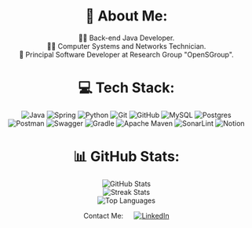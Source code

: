 <div align = center>
  
# 💫 About Me:
👨‍💻 Back-end Java Developer.<br> 👨‍🎓 Computer Systems and Networks Technician.<br> 📝 Principal Software Developer at Research Group "OpenSGroup".<br>

# 💻 Tech Stack:
![Java](https://img.shields.io/badge/java-%23ED8B00.svg?style=for-the-badge&logo=openjdk&logoColor=white) ![Spring](https://img.shields.io/badge/spring-%236DB33F.svg?style=for-the-badge&logo=spring&logoColor=white) ![Python](https://img.shields.io/badge/python-3670A0?style=for-the-badge&logo=python&logoColor=ffdd54) ![Git](https://img.shields.io/badge/git-%23F05033.svg?style=for-the-badge&logo=git&logoColor=white) ![GitHub](https://img.shields.io/badge/github-%23121011.svg?style=for-the-badge&logo=github&logoColor=white) ![MySQL](https://img.shields.io/badge/mysql-4479A1.svg?style=for-the-badge&logo=mysql&logoColor=white) ![Postgres](https://img.shields.io/badge/postgres-%23316192.svg?style=for-the-badge&logo=postgresql&logoColor=white) </br> ![Postman](https://img.shields.io/badge/Postman-FF6C37?style=for-the-badge&logo=postman&logoColor=white) ![Swagger](https://img.shields.io/badge/-Swagger-%23Clojure?style=for-the-badge&logo=swagger&logoColor=white) ![Gradle](https://img.shields.io/badge/Gradle-02303A.svg?style=for-the-badge&logo=Gradle&logoColor=white) ![Apache Maven](https://img.shields.io/badge/Apache%20Maven-C71A36?style=for-the-badge&logo=Apache%20Maven&logoColor=white) ![SonarLint](https://img.shields.io/badge/SonarLint-CB2029?style=for-the-badge&logo=SONARLINT&logoColor=white) ![Notion](https://img.shields.io/badge/Notion-%23000000.svg?style=for-the-badge&logo=notion&logoColor=white)
# 📊 GitHub Stats:

  <img src="https://github-readme-stats.vercel.app/api?username=dvchinx&theme=dark&hide_border=false&include_all_commits=true&count_private=true" alt="GitHub Stats"> </br>
  <img src="https://github-readme-streak-stats.herokuapp.com/?user=dvchinx&theme=dark&hide_border=false" alt="Streak Stats"> </br>
  <img src="https://github-readme-stats.vercel.app/api/top-langs/?username=dvchinx&theme=dark&hide_border=false&include_all_commits=true&count_private=true&layout=compact" alt="Top Languages">

Contact Me: &emsp; [![LinkedIn](https://img.shields.io/badge/LinkedIn-%230077B5.svg?logo=linkedin&logoColor=white)](https://linkedin.com/in/dvchinx) 

</div>
